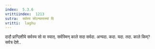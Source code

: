 ```yaml
---
index:  5.3.6
vrittiindex:  1213
sutra:  सर्वस्य सोऽन्यतरस्यां दि
vritti:  laghu 
---
```


दादौ प्राग्दिशीये सर्वस्य सो वा स्यात्. सर्वस्मिन् काले सदा सर्वदा. अन्यदा. कदा. यदा. तदा. काले किम्? सर्वत्र देशे..


